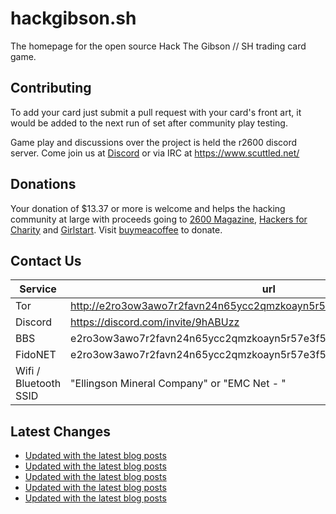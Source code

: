 # hackgibson.sh
The homepage for the open source Hack The Gibson // SH trading card game.


## Contributing

To add your card just submit a pull request with your card's front art, it would be added to the next run of set after community play testing.

Game play and discussions over the project is held the r2600 discord server. Come join us at [Discord](https://discord.com/invite/9hABUzz) or via IRC at https://www.scuttled.net/


## Donations

Your donation of $13.37 or more is welcome and helps the hacking community at large with proceeds going to [2600 Magazine](https://2600.com/), [Hackers for Charity](https://hackersforcharity.org) and [Girlstart](https://girlstart.org).  Visit [buymeacoffee](https://www.buymeacoffee.com/hackgibson.sh) to donate.


## Contact Us

Service | url
-|-
Tor | http://e2ro3ow3awo7r2favn24n65ycc2qmzkoayn5r57e3f56nvjwdcgg32ad.onion
Discord | https://discord.com/invite/9hABUzz
BBS | e2ro3ow3awo7r2favn24n65ycc2qmzkoayn5r57e3f56nvjwdcgg32ad.onion:23
FidoNET | e2ro3ow3awo7r2favn24n65ycc2qmzkoayn5r57e3f56nvjwdcgg32ad.onion:24554
Wifi / Bluetooth SSID | "Ellingson Mineral Company" or "EMC Net - <fidonet address>"

## Latest Changes
<!-- BLOG-POST-LIST:START -->
- [Updated with the latest blog posts](https://github.com/DFW2600/hackgibson.sh/commit/24426de73a531ac4556246cf98a5f75af092eb03)
- [Updated with the latest blog posts](https://github.com/DFW2600/hackgibson.sh/commit/f2ce7026d07414fe420b3f178dc9de8146ac90ec)
- [Updated with the latest blog posts](https://github.com/DFW2600/hackgibson.sh/commit/6dbde0a8a5222ff8133b3d2096e48bb98722c5c5)
- [Updated with the latest blog posts](https://github.com/DFW2600/hackgibson.sh/commit/f8dac7b77e60aba09210b3d68092c2c63aaf6319)
- [Updated with the latest blog posts](https://github.com/DFW2600/hackgibson.sh/commit/87ad72119988a1c210f112afcb0816054d9e7ef2)
<!-- BLOG-POST-LIST:END -->
